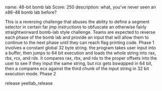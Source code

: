 name: 48-bit bomb lab
Score: 250
description: what, you've never seen an x86-48 bomb lab before?

This is a reversing challenge that abuses the ability to define a segment selector in certain far jmp instructions to obfuscate an otherwise fairly straightworward bomb-lab style challenge.
Teams are expected to reverse each phase of the bomb lab and provide an input that will allow them to continue to the next phase until they can reach flag printing code.
Phase 1 involves a constant global 32 byte string. the program takes user input into a buffer, then jumps to 64 bit execution and loads the whole string into rax, rbx, rcx, and rdx. it compares rax, rbx, and rdx to the proper offsets into the user to see if they input the same string, but rcx gets bswapped in 64 bit, then a compares ecx against the third chunk of the input string in 32 bit execution mode.
Phase 2

release yeetlab\_release
